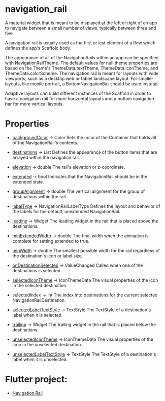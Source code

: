 # navigation_rail

A material widget that is meant to be displayed at the left or right of an app to navigate between a small number of views, typically between three and five.

A navigation rail is usually used as the first or last element of a Row which defines the app's Scaffold body.

The appearance of all of the NavigationRails within an app can be specified with NavigationRailTheme. The default values for null theme properties are based on the Theme's ThemeData.textTheme, ThemeData.iconTheme, and ThemeData.colorScheme. The navigation rail is meant for layouts with wide viewports, such as a desktop web or tablet landscape layout. For smaller layouts, like mobile portrait, a BottomNavigationBar should be used instead.

Adaptive layouts can build different instances of the Scaffold in order to have a navigation rail for more horizontal layouts and a bottom navigation bar for more vertical layouts.

# Properties

- [backgroundColor](https://api.flutter.dev/flutter/material/NavigationRail/backgroundColor.html) → Color
Sets the color of the Container that holds all of the NavigationRail's contents.

- [destinations](https://api.flutter.dev/flutter/material/NavigationRail/destinations.html) → List<NavigationRailDestination>
Defines the appearance of the button items that are arrayed within the navigation rail.

- [elevation](https://api.flutter.dev/flutter/material/NavigationRail/elevation.html) → double
The rail's elevation or z-coordinate.

- [extended](https://api.flutter.dev/flutter/material/NavigationRail/extended.html) → bool
Indicates that the NavigationRail should be in the extended state.

- [groupAlignment](https://api.flutter.dev/flutter/material/NavigationRail/groupAlignment.html) → double
The vertical alignment for the group of destinations within the rail.

- [labelType](https://api.flutter.dev/flutter/material/NavigationRail/labelType.html) → NavigationRailLabelType
Defines the layout and behavior of the labels for the default, unextended NavigationRail.

- [leading](https://api.flutter.dev/flutter/material/NavigationRail/leading.html) → Widget
The leading widget in the rail that is placed above the destinations.

- [minExtendedWidth](https://api.flutter.dev/flutter/material/NavigationRail/minExtendedWidth.html) → double
The final width when the animation is complete for setting extended to true.

- [minWidth](https://api.flutter.dev/flutter/material/NavigationRail/minWidth.html) → double
The smallest possible width for the rail regardless of the destination's icon or label size.

- [onDestinationSelected](https://api.flutter.dev/flutter/material/NavigationRail/onDestinationSelected.html) → ValueChanged<int>
Called when one of the destinations is selected.

- [selectedIconTheme](https://api.flutter.dev/flutter/material/NavigationRail/selectedIconTheme.html) → IconThemeData
The visual properties of the icon in the selected destination.

- selectedIndex → int
The index into destinations for the current selected NavigationRailDestination.

- [selectedLabelTextStyle](https://api.flutter.dev/flutter/material/NavigationRail/selectedLabelTextStyle.html) → TextStyle
The TextStyle of a destination's label when it is selected.

- [trailing](https://api.flutter.dev/flutter/material/NavigationRail/trailing.html) → Widget
The trailing widget in the rail that is placed below the destinations.

- [unselectedIconTheme](https://api.flutter.dev/flutter/material/NavigationRail/unselectedIconTheme.html) → IconThemeData
The visual properties of the icon in the unselected destination.

- [unselectedLabelTextStyle](https://api.flutter.dev/flutter/material/NavigationRail/unselectedLabelTextStyle.html) → TextStyle
    The TextStyle of a destination's label when it is unselected.
  
# Flutter project:

- [Navigation Rail](https://api.flutter.dev/flutter/material/NavigationRail-class.html)
